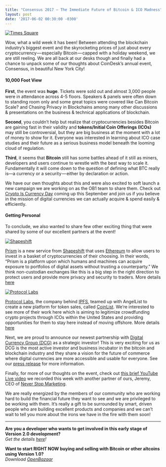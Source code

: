 ```yaml
---
title: "Consensus 2017 — The Immediate Future of Bitcoin & ICO Madness" 
layout: post
date: '2017-06-02 00:30:00 -0300'
---
```

        
[![Times Square](Times-Square.png)](Times-Square.png)

Wow, what a wild week it has been! Between attending the blockchain industry’s biggest event and the skyrocketing prices of just about every cryptocurrency — especially Bitcoin — capped with a holiday weekend, we are still reeling. We are all back at our desks though and finally had a chance to unpack some of our thoughts about CoinDesk’s annual event, Consensus, in beautiful New York City!

#### 10,000 Foot View

**First**, the event was **huge**. Tickets were sold out and almost 3,000 people were in attendance across 4-5 floors. Speakers & panels were often down to standing room only and some great topics were covered like Can Bitcoin Scale? and Chasing Privacy in Blockchains among many other discussions & presentations on the business & technical applications of blockchain.

**Second**, you couldn’t help but realize that cryptocurrencies besides Bitcoin are gaining fast in their validity and **tokens/Initial Coin Offerings (ICOs)** may still be controversial, but they are big business at the moment with a lot of money to show for it. Everyone was interested in learning about ICO case studies and their future as a serious business model beneath the looming cloud of regulation.

**Third**, it seems that **Bitcoin** still has some battles ahead of it still as miners, developers and users continue to wrestle with the best way to scale it. Fundamentally it will come down to the question of defining what BTC really is—a currency or a security — either by declaration or action.

We have our own thoughts about this and were also excited to soft launch a new campaign we are working on as the OB1 team to share them. Check out [Crypto Is Currency Day](https://www.thunderclap.it/projects/57459-crypto-is-currency-day) coming up this September and join us if you believe in the mission of digital currencies we can actually acquire & spend easily & efficiently.

#### Getting Personal

To conclude, we also wanted to share few other exciting thing that were shared by some of our excellent partners at the event!

[![Shapeshift](Shapeshift.jpg)](https://blog.openbazaar.org/wp-content/uploads/2017/06/Shapeshift.jpg)

[Prism](https://prism.exchange/) is a new service from [Shapeshift](https://shapeshift.io) that uses [Ethereum](https://www.ethereum.org/) to allow users to invest in a basket of cryptocurrencies of their choosing. In their words, “Prism is a platform upon which humans and machines can acquire exposure to portfolios of digital assets without trusting a counterparty.” We think non-custodian exchanges like this is a big step in the right direction to protect users and provide more privacy and security to traders. More details [here](https://news.bitcoin.com/shapeshift-launches-prism-portfolio-platform/)

[![Protocol Labs](Protocol-Labs.jpg)](https://blog.openbazaar.org/wp-content/uploads/2017/06/Protocol-Labs.jpg)

[Protocol Labs](https://protocol.ai/), the company behind [IPFS](https://ipfs.io), teamed up with AngelList to create a new platform for token sales, called [CoinList](http://coinlist.co/). We’re interested to see more of their work here which is aiming to legitimize crowdfunding crypto projects through ICOs within the United States and providing opportunities for them to stay here instead of moving offshore. More details [here](https://www.forbes.com/sites/laurashin/2017/05/18/want-to-hold-an-ico-coinlist-makes-it-easy-and-legal/#7daa28f77ce5)

Next, we are proud to announce our newest partnership with [Digital Currency Group (DCG)](http://dcg.co/) as a strategic investor! This is very exciting for us as DCG is the most active investor and business incubator in the bitcoin and blockchain industry and they share a vision for the future of commerce where digital currencies are more accessible and usable for everyone. See our [press release](https://www.openbazaar.org/ob1-raises-4-2m-to-build-a-decentralized-marketplace-using-digital-currencies/) for more information.

Finally, for more of our thoughts on the event, check out [this brief YouTube Live video](https://youtu.be/T8S90aoWCIY) we recorded this week with another partner of ours, Jeremy, CEO of [Never Stop Marketing](https://www.neverstopmarketing.com/).

We are really energized by the members of our community who are working hard to build the financial future they want to see and we are privileged to be working with them. It’s really a gift to be surrounded by smart, driven people who are building excellent products and companies and we can’t wait to tell you more about the irons we have in the fire with them soon!

* * *

**Are you a developer who wants to get involved in this early stage of Version 2.0 development?**  
_Get the details [here](https://blog.openbazaar.org/milestone-1-developer-release-for-openbazaar-2-0/#.WJuWRxIrLOR)!_

**Want to start RIGHT NOW buying and selling with Bitcoin or other altcoins using Version 1.0?**  
_Download [OpenBazaar](https://openbazaar.org)_